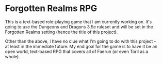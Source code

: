 # Forgotten Realms RPG

This is a text-based role-playing game that I am currently working on. It's going to use the Dungeons and Dragons 3.5e ruleset and will be set in the Forgotten Realms setting (hence the title of this project).

Other than the above, I have no clue what I'm going to do with this project - at least in the immediate future. My end goal for the game is to have it be an open world, text-based RPG that covers all of Faerun (or even Toril as a whole).
